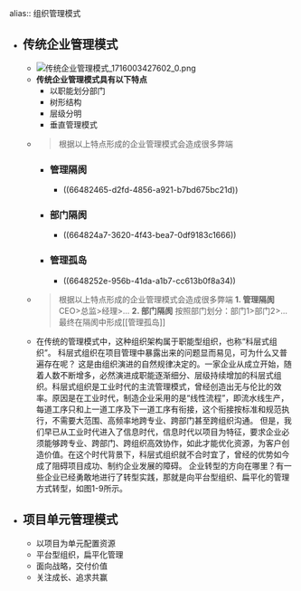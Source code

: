 alias:: 组织管理模式

- ## 传统企业管理模式
	- ![传统企业管理模式_1716003427602_0.png](../assets/传统企业管理模式_1716003427602_0_1716004606932_0.png)
	- **传统企业管理模式具有以下特点**
		- 以职能划分部门
		- 树形结构
		- 层级分明
		- 垂直管理模式
	- > 根据以上特点形成的企业管理模式会造成很多弊端
		- ### 管理隔阂
			- ((66482465-d2fd-4856-a921-b7bd675bc21d))
		- ### 部门隔阂
			- ((664824a7-3620-4f43-bea7-0df9183c1666))
		- ### 管理孤岛
			- ((6648252e-956b-41da-a1b7-cc613b0f8a34))
	- > 根据以上特点形成的企业管理模式会造成很多弊端
	    **1. 管理隔阂**
	  CEO>总监>经理>...
	    **2. 部门隔阂**
	  按照部门划分：部门1>部门2>...
	  最终在隔阂中形成[[管理孤岛]]
	- 在传统的管理模式中，这种组织架构属于职能型组织，也称“科层式组织”。
	  科层式组织在项目管理中暴露出来的问题显而易见，可为什么又普遍存在呢？
	  这是由组织演进的自然规律决定的。一家企业从成立开始，随着人数不断增多，必然演进成职能逐渐细分、层级持续增加的科层式组织。科层式组织是工业时代的主流管理模式，曾经创造出无与伦比的效率。原因是在工业时代，制造企业采用的是“线性流程”，即流水线生产，每道工序只和上一道工序及下一道工序有衔接，这个衔接按标准和规范执行，不需要大范围、高频率地跨专业、跨部门甚至跨组织沟通。
	  但是，我们早已从工业时代进入了信息时代，信息时代以项目为特征，要求企业必须能够跨专业、跨部门、跨组织高效协作，如此才能优化资源，为客户创造价值。在这个时代背景下，科层式组织就不合时宜了，曾经的优势如今成了阻碍项目成功、制约企业发展的障碍。
	  企业转型的方向在哪里？有一些企业已经勇敢地进行了转型实践，那就是向平台型组织、扁平化的管理方式转型，如图1-9所示。
- ## 项目单元管理模式
	- 以项目为单元配置资源
	- 平台型组织，扁平化管理
	- 面向战略，交付价值
	- 关注成长、追求共赢